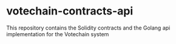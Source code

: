 # votechain-contracts-api
This repository contains the Solidity contracts and the Golang api implementation for the Votechain system

